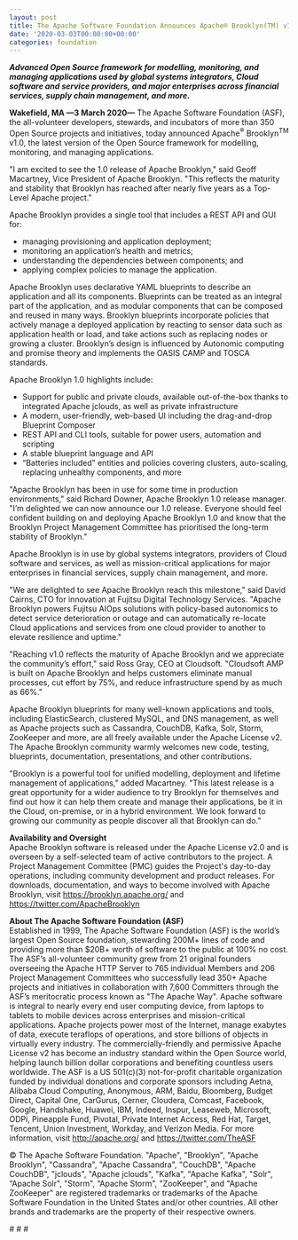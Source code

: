 ```yaml
---
layout: post
title: The Apache Software Foundation Announces Apache® Brooklyn(TM) v1.0
date: '2020-03-03T00:00:00+00:00'
categories: foundation
---
```

<p><b><i>Advanced Open Source framework for modelling, monitoring, and managing applications used by global systems integrators, Cloud software and service providers, and major enterprises across financial services, supply chain management, and more.</i></b><br></p><p><span style="font-size: 14px;"><b>Wakefield, MA —3 March 2020—</b> The Apache Software Foundation (ASF), the all-volunteer developers, stewards, and incubators of more than 350 Open Source projects and initiatives, today announced Apache<sup>®</sup> Brooklyn<sup>TM</sup> v1.0, the latest version of the Open Source framework for modelling, monitoring, and managing applications.</span></p><p><span style="font-size: 14px;">"I am excited to see the 1.0 release of Apache Brooklyn," said Geoff Macartney, Vice President of Apache Brooklyn. "This reflects the maturity and stability that Brooklyn has reached after nearly five years as a Top-Level Apache project."</span></p><p><span style="font-size: 14px;">Apache Brooklyn provides a single tool that includes a REST API and GUI for:</span></p><ul><li><span style="font-size: 14px;">managing provisioning and application deployment;</span></li><li><span style="font-size: 14px;">monitoring an application’s health and metrics;</span></li><li><span style="font-size: 14px;">understanding the dependencies between components; and&nbsp;</span></li><li><span style="font-size: 14px;">applying complex policies to manage the application.</span></li></ul><p><span style="font-size: 14px;">Apache Brooklyn uses declarative YAML blueprints to describe an application and all its components. Blueprints can be treated as an integral part of the application, and as modular components that can be composed and reused in many ways. Brooklyn blueprints incorporate policies that actively manage a deployed application by reacting to sensor data such as application health or load, and take actions such as replacing nodes or growing a cluster. Brooklyn’s design is influenced by Autonomic computing and promise theory and implements the OASIS CAMP and TOSCA standards.</span></p><p><span style="font-size: 14px;">Apache Brooklyn 1.0 highlights include:</span></p><ul><li><span style="font-size: 14px;">Support for public and private clouds, available out-of-the-box thanks to integrated Apache jclouds, as well as private infrastructure</span></li><li><span style="font-size: 14px;">A modern, user-friendly, web-based UI including the drag-and-drop Blueprint Composer</span></li><li><span style="font-size: 14px;">REST API and CLI tools, suitable for power users, automation and scripting</span></li><li><span style="font-size: 14px;">A stable blueprint language and API</span></li><li><span style="font-size: 14px;">“Batteries included” entities and policies covering clusters, auto-scaling, replacing unhealthy components, and more</span></li></ul><p><span style="font-size: 14px;">"Apache Brooklyn has been in use for some time in production environments," said Richard Downer, Apache Brooklyn 1.0 release manager. "I’m delighted we can now announce our 1.0 release. Everyone should feel confident building on and deploying Apache Brooklyn 1.0 and know that the Brooklyn Project Management Committee has prioritised the long-term stability of Brooklyn."</span></p><p><span style="font-size: 14px;">Apache Brooklyn is in use by global systems integrators, providers of Cloud software and services, as well as mission-critical applications for major enterprises in financial services, supply chain management, and more.</span></p><p><span style="font-size: 14px;">"We are delighted to see Apache Brooklyn reach this milestone," said David Cairns, CTO for innovation at Fujitsu Digital Technology Services. "Apache Brooklyn powers Fujitsu AIOps solutions with policy-based autonomics to detect service deterioration or outage and can automatically re-locate Cloud applications and services from one cloud provider to another to elevate resilience and uptime."&nbsp;</span></p><p><span style="font-size: 14px;">"Reaching v1.0 reflects the maturity of Apache Brooklyn and we appreciate the community’s effort," said Ross Gray, CEO at Cloudsoft. "Cloudsoft AMP is built on Apache Brooklyn and helps customers eliminate manual processes, cut effort by 75%, and reduce infrastructure spend by as much as 66%."</span></p><p><span style="font-size: 14px;">Apache Brooklyn blueprints for many well-known applications and tools, including ElasticSearch, clustered MySQL, and DNS management, as well as Apache projects such as Cassandra, CouchDB, Kafka, Solr, Storm, ZooKeeper and more, are all freely available under the Apache License v2. The Apache Brooklyn community warmly welcomes new code, testing, blueprints, documentation, presentations, and other contributions.</span></p><p><span style="font-size: 14px;">"Brooklyn is a powerful tool for unified modelling, deployment and lifetime management of applications," added Macartney. "This latest release is a great opportunity for a wider audience to try Brooklyn for themselves and find out how it can help them create and manage their applications, be it in the Cloud, on-premise, or in a hybrid environment. We look forward to growing our community as people discover all that Brooklyn can do."</span></p><p><span style="font-size: 14px;"><b>Availability and Oversight<br></b></span>Apache Brooklyn software is released under the Apache License v2.0 and is overseen by a self-selected team of active contributors to the project. A Project Management Committee (PMC) guides the Project's day-to-day operations, including community development and product releases. For downloads, documentation, and ways to become involved with Apache Brooklyn, visit <a href="https://brooklyn.apache.org/" target="_blank" style="background-color: rgb(255, 255, 255);">https://brooklyn.apache.org/</a> and <a href="https://twitter.com/ApacheBrooklyn" target="_blank" style="background-color: rgb(255, 255, 255);">https://twitter.com/ApacheBrooklyn</a></p><p><span style="font-size: 14px;"><b>About The Apache Software Foundation (ASF)<br></b></span>Established in 1999, The Apache Software Foundation (ASF) is the world’s largest Open Source foundation, stewarding 200M+ lines of code and providing more than $20B+ worth of software to the public at 100% no cost. The ASF’s all-volunteer community grew from 21 original founders overseeing the Apache HTTP Server to 765 individual Members and 206 Project Management Committees who successfully lead 350+ Apache projects and initiatives in collaboration with 7,600 Committers through the ASF’s meritocratic process known as "The Apache Way". Apache software is integral to nearly every end user computing device, from laptops to tablets to mobile devices across enterprises and mission-critical applications. Apache projects power most of the Internet, manage exabytes of data, execute teraflops of operations, and store billions of objects in virtually every industry. The commercially-friendly and permissive Apache License v2 has become an industry standard within the Open Source world, helping launch billion dollar corporations and benefiting countless users worldwide. The ASF is a US 501(c)(3) not-for-profit charitable organization funded by individual donations and corporate sponsors including Aetna, Alibaba Cloud Computing, Anonymous, ARM, Baidu, Bloomberg, Budget Direct, Capital One, CarGurus, Cerner, Cloudera, Comcast, Facebook, Google, Handshake, Huawei, IBM, Indeed, Inspur, Leaseweb, Microsoft, ODPi, Pineapple Fund, Pivotal, Private Internet Access, Red Hat, Target, Tencent, Union Investment, Workday, and Verizon Media. For more information, visit <a href="http://apache.org/" target="_blank" style="background-color: rgb(255, 255, 255);">http://apache.org/</a> and <a href="https://twitter.com/TheASF" target="_blank" style="background-color: rgb(255, 255, 255);">https://twitter.com/TheASF</a></p><p><span style="font-size: 14px;">© The Apache Software Foundation. "Apache", "Brooklyn", "Apache Brooklyn", "Cassandra", "Apache Cassandra", "CouchDB", "Apache CouchDB", "jclouds", "Apache jclouds", "Kafka", "Apache Kafka", "Solr", “Apache Solr", "Storm", “Apache Storm", "ZooKeeper", and "Apache ZooKeeper" are registered trademarks or trademarks of the Apache Software Foundation in the United States and/or other countries. All other brands and trademarks are the property of their respective owners.</span></p><p><span style="font-size: 14px;"># # #</span></p>
